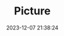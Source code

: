 ---
weight: 1
images:
- /images/edited/99.jpeg
title: Picture
date: 2023-12-07 21:38:24
tags: [luminarneo,work,ILCE-7M3,24.0,trafficlight]
---